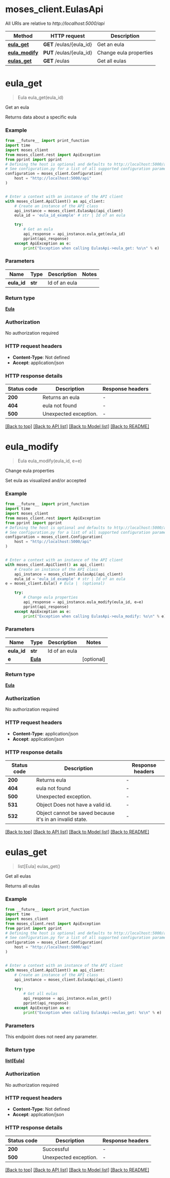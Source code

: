 # moses_client.EulasApi

All URIs are relative to *http://localhost:5000/api*

Method | HTTP request | Description
------------- | ------------- | -------------
[**eula_get**](EulasApi.md#eula_get) | **GET** /eulas/{eula_id} | Get an eula
[**eula_modify**](EulasApi.md#eula_modify) | **PUT** /eulas/{eula_id} | Change eula properties
[**eulas_get**](EulasApi.md#eulas_get) | **GET** /eulas | Get all eulas


# **eula_get**
> Eula eula_get(eula_id)

Get an eula

Returns data about a specific eula

### Example

```python
from __future__ import print_function
import time
import moses_client
from moses_client.rest import ApiException
from pprint import pprint
# Defining the host is optional and defaults to http://localhost:5000/api
# See configuration.py for a list of all supported configuration parameters.
configuration = moses_client.Configuration(
    host = "http://localhost:5000/api"
)


# Enter a context with an instance of the API client
with moses_client.ApiClient() as api_client:
    # Create an instance of the API class
    api_instance = moses_client.EulasApi(api_client)
    eula_id = 'eula_id_example' # str | Id of an eula

    try:
        # Get an eula
        api_response = api_instance.eula_get(eula_id)
        pprint(api_response)
    except ApiException as e:
        print("Exception when calling EulasApi->eula_get: %s\n" % e)
```

### Parameters

Name | Type | Description  | Notes
------------- | ------------- | ------------- | -------------
 **eula_id** | **str**| Id of an eula | 

### Return type

[**Eula**](Eula.md)

### Authorization

No authorization required

### HTTP request headers

 - **Content-Type**: Not defined
 - **Accept**: application/json

### HTTP response details
| Status code | Description | Response headers |
|-------------|-------------|------------------|
**200** | Returns an eula |  -  |
**404** | eula not found |  -  |
**500** | Unexpected exception. |  -  |

[[Back to top]](#) [[Back to API list]](../README.md#documentation-for-api-endpoints) [[Back to Model list]](../README.md#documentation-for-models) [[Back to README]](../README.md)

# **eula_modify**
> Eula eula_modify(eula_id, e=e)

Change eula properties

Set eula as visualized and/or accepted

### Example

```python
from __future__ import print_function
import time
import moses_client
from moses_client.rest import ApiException
from pprint import pprint
# Defining the host is optional and defaults to http://localhost:5000/api
# See configuration.py for a list of all supported configuration parameters.
configuration = moses_client.Configuration(
    host = "http://localhost:5000/api"
)


# Enter a context with an instance of the API client
with moses_client.ApiClient() as api_client:
    # Create an instance of the API class
    api_instance = moses_client.EulasApi(api_client)
    eula_id = 'eula_id_example' # str | Id of an eula
e = moses_client.Eula() # Eula |  (optional)

    try:
        # Change eula properties
        api_response = api_instance.eula_modify(eula_id, e=e)
        pprint(api_response)
    except ApiException as e:
        print("Exception when calling EulasApi->eula_modify: %s\n" % e)
```

### Parameters

Name | Type | Description  | Notes
------------- | ------------- | ------------- | -------------
 **eula_id** | **str**| Id of an eula | 
 **e** | [**Eula**](Eula.md)|  | [optional] 

### Return type

[**Eula**](Eula.md)

### Authorization

No authorization required

### HTTP request headers

 - **Content-Type**: application/json
 - **Accept**: application/json

### HTTP response details
| Status code | Description | Response headers |
|-------------|-------------|------------------|
**200** | Returns eula |  -  |
**404** | eula not found |  -  |
**500** | Unexpected exception. |  -  |
**531** | Object Does not have a valid id. |  -  |
**532** | Object cannot be saved because it&#39;s in an invalid state. |  -  |

[[Back to top]](#) [[Back to API list]](../README.md#documentation-for-api-endpoints) [[Back to Model list]](../README.md#documentation-for-models) [[Back to README]](../README.md)

# **eulas_get**
> list[Eula] eulas_get()

Get all eulas

Returns all eulas

### Example

```python
from __future__ import print_function
import time
import moses_client
from moses_client.rest import ApiException
from pprint import pprint
# Defining the host is optional and defaults to http://localhost:5000/api
# See configuration.py for a list of all supported configuration parameters.
configuration = moses_client.Configuration(
    host = "http://localhost:5000/api"
)


# Enter a context with an instance of the API client
with moses_client.ApiClient() as api_client:
    # Create an instance of the API class
    api_instance = moses_client.EulasApi(api_client)
    
    try:
        # Get all eulas
        api_response = api_instance.eulas_get()
        pprint(api_response)
    except ApiException as e:
        print("Exception when calling EulasApi->eulas_get: %s\n" % e)
```

### Parameters
This endpoint does not need any parameter.

### Return type

[**list[Eula]**](Eula.md)

### Authorization

No authorization required

### HTTP request headers

 - **Content-Type**: Not defined
 - **Accept**: application/json

### HTTP response details
| Status code | Description | Response headers |
|-------------|-------------|------------------|
**200** | Successful |  -  |
**500** | Unexpected exception. |  -  |

[[Back to top]](#) [[Back to API list]](../README.md#documentation-for-api-endpoints) [[Back to Model list]](../README.md#documentation-for-models) [[Back to README]](../README.md)

